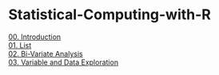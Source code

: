 # Statistical-Computing-with-R

[00. Introduction](https://github.com/arpansapkota/Statistical-Computing-with-R/blob/main/00_Introduction.R) <br>
[01. List](https://github.com/arpansapkota/Statistical-Computing-with-R/blob/main/01_List.R) <br>
[02. Bi-Variate Analysis](https://github.com/arpansapkota/Statistical-Computing-with-R/blob/main/02_Bi-Variate_Analysis.R) <br>
[03. Variable and Data Exploration](https://github.com/arpansapkota/Statistical-Computing-with-R/blob/main/03_Variable_and_Data_Exploration.R) <br>

